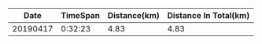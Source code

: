 | Date | TimeSpan | Distance(km) | Distance In Total(km) |
| --- | --- | --- | --- |
| 20190417 |0:32:23   |4.83 | 4.83|

